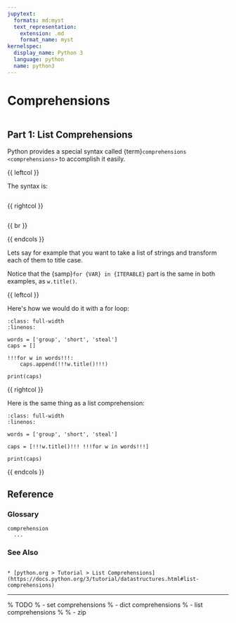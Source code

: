 ```yaml
---
jupytext:
  formats: md:myst
  text_representation:
    extension: .md
    format_name: myst
kernelspec:
  display_name: Python 3
  language: python
  name: python3
---
```

Comprehensions
==============

```{include} ../../toc.md
```

Part 1: List Comprehensions
---------------------------

Python provides a special syntax called {term}`comprehensions <comprehensions>`
to accomplish it easily.

{{ leftcol }}

The syntax is:

```{include} ../../templates/syntax/list-comprehension.md
```

{{ rightcol }}

```{include} ../../templates/desc/comprehension.md
```

{{ br }}

{{ endcols }}

Lets say for example that you want to take a list of strings and transform each
of them to title case.

Notice that the {samp}`for {VAR} in {ITERABLE}` part is the same in both
examples, as `w.title()`.

{{ leftcol }}

Here's how we would do it with a for loop:

```{code-block-hl} python
:class: full-width
:linenos:

words = ['group', 'short', 'steal']
caps = []

!!!for w in words!!!:
    caps.append(!!!w.title()!!!)

print(caps)
```

{{ rightcol }}

Here is the same thing as a list comprehension:

```{code-block-hl} python
:class: full-width
:linenos:

words = ['group', 'short', 'steal']

caps = [!!!w.title()!!! !!!for w in words!!!]

print(caps)
```

{{ endcols }}

Reference
---------

### Glossary

```{glossary} comprehensions
comprehension
  ...
```

### See Also

```{seealso}

* [python.org > Tutorial > List Comprehensions](https://docs.python.org/3/tutorial/datastructures.html#list-comprehensions)

```

----

% TODO
% - set comprehensions
% - dict comprehensions
% - list comprehensions
%
% - zip
